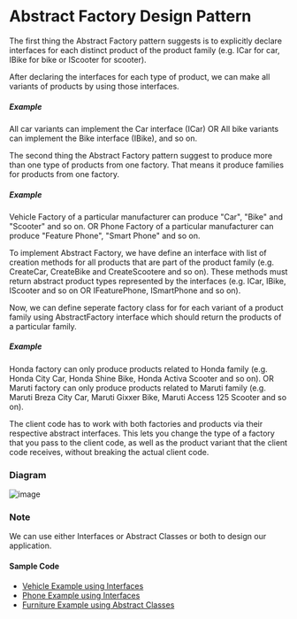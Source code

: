 # Abstract Factory Design Pattern
The first thing the Abstract Factory pattern suggests is to explicitly declare interfaces for each distinct product of the product family (e.g. ICar for car, IBike for bike or IScooter for scooter).

After declaring the interfaces for each type of product, we can make all variants of products by using those interfaces. 
##### Example
All car variants can implement the Car interface (ICar)
OR
All bike variants can implement the Bike interface (IBike), and so on.

The second thing the Abstract Factory pattern suggest to produce more than one type of products from one factory. That means it produce families for products from one factory.
##### Example
Vehicle Factory of a particular manufacturer can produce "Car", "Bike" and "Scooter" and so on.
OR
Phone Factory of a particular manufacturer can produce "Feature Phone", "Smart Phone" and so on. 

To implement Abstract Factory, we have define an interface with list of creation methods for all products that are part of the product family (e.g. CreateCar, CreateBike and CreateScootere and so on). 
These methods must return abstract product types represented by the interfaces (e.g. ICar, IBike, IScooter and so on OR IFeaturePhone, ISmartPhone and so on).

Now, we can define seperate factory class for for each variant of a product family using AbstractFactory interface which should return the products of a particular family.
##### Example
Honda factory can only produce products related to Honda family (e.g. Honda City Car, Honda Shine Bike, Honda Activa Scooter and so on).
OR
Maruti factory can only produce products related to Maruti family (e.g. Maruti Breza City Car, Maruti Gixxer Bike, Maruti Access 125 Scooter and so on).

The client code has to work with both factories and products via their respective abstract interfaces. This lets you change the type of a factory that you pass to the client code, as well as the product variant that the client code receives, without breaking the actual client code.

### Diagram
![image](https://user-images.githubusercontent.com/84455469/136985620-c7d4fc93-fa91-498c-abb5-b5ac0480eb48.png)

### Note
We can use either Interfaces or Abstract Classes or both to design our application.

#### Sample Code
- <a href="https://github.com/amalay/dotnetcore/tree/main/DesignPatterns/AbstractFactory/Vehicle">Vehicle Example using Interfaces</a>
- <a href="https://github.com/amalay/dotnetcore/tree/main/DesignPatterns/AbstractFactory/Phone">Phone Example using Interfaces</a>
- <a href="https://github.com/amalay/dotnetcore/tree/main/DesignPatterns/AbstractFactory/Furniture">Furniture Example using Abstract Classes</a>
